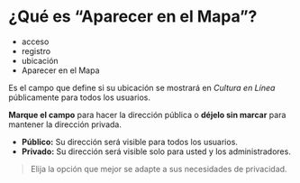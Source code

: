 # ¿Qué es “Aparecer en el Mapa”?

- acceso  
- registro  
- ubicación  
- Aparecer en el Mapa  

Es el campo que define si su ubicación se mostrará en *Cultura en Línea* públicamente para todos los usuarios.

**Marque el campo** para hacer la dirección pública o **déjelo sin marcar** para mantener la dirección privada.

* **Público:** Su dirección será visible para todos los usuarios.  
* **Privado:** Su dirección será visible solo para usted y los administradores.

> Elija la opción que mejor se adapte a sus necesidades de privacidad.
